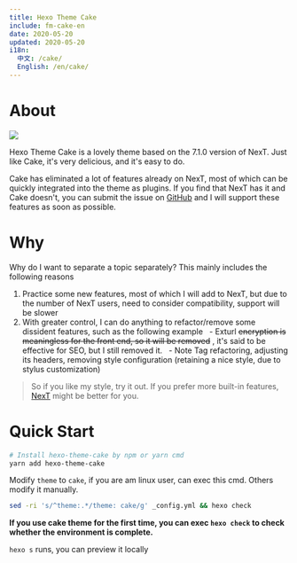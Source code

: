 ```yaml
---
title: Hexo Theme Cake
include: fm-cake-en
date: 2020-05-20
updated: 2020-05-20
i18n:
  中文: /cake/
  English: /en/cake/
---
```


# About

![](/cake/images/t1.png)

Hexo Theme Cake is a lovely theme based on the 7.1.0 version of NexT. Just like Cake, it's very delicious, and it's easy to do.

Cake has eliminated a lot of features already on NexT, most of which can be quickly integrated into the theme as plugins. If you find that NexT has it and Cake doesn't, you can submit the issue on [GitHub](https://github.com/JiangTJ/hexo-theme-cake) and I will support these features as soon as possible.

# Why

Why do I want to separate a topic separately? This mainly includes the following reasons
1. Practice some new features, most of which I will add to NexT, but due to the number of NexT users, need to consider compatibility, support will be slower
2. With greater control, I can do anything to refactor/remove some dissident features, such as the following example
  - Exturl ~~encryption is meaningless for the front end, so it will be removed~~ , it's said to be effective for SEO, but I still removed it.
  - Note Tag refactoring, adjusting its headers, removing style configuration (retaining a nice style, due to stylus customization)

> So if you like my style, try it out. If you prefer more built-in features, [NexT](https://github.com/theme-next/hexo-theme-next) might be better for you.

# Quick Start

```bash
# Install hexo-theme-cake by npm or yarn cmd
yarn add hexo-theme-cake
```

Modify `theme` to `cake`, if you are am linux user, can exec this cmd. Others modify it manually.

```bash
sed -ri 's/^theme:.*/theme: cake/g' _config.yml && hexo check
```

**If you use cake theme for the first time, you can exec `hexo check` to check whether the environment is complete.**

`hexo s` runs, you can preview it locally
